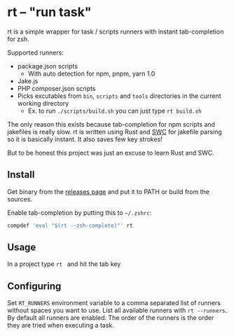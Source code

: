 
# rt – "run task"

rt is a simple wrapper for task / scripts runners with instant tab-completion
for zsh.

Supported runners:

- package.json scripts
    - With auto detection for npm, pnpm, yarn 1.0
- Jake.js
- PHP composer.json scripts
- Picks excutables from `bin`, `scripts` and `tools` directories in the current
  working directory
    - Ex. to run `./scripts/build.sh` you can just type `rt build.sh`

The only reason this exists because tab-completion for npm scripts and jakefiles
is really slow. rt is written using Rust and [SWC](https://swc.rs/) for jakefile
parsing so it is basically instant. It also saves few key strokes!

But to be honest this project was just an excuse to learn Rust and SWC.

## Install

Get binary from the [releases page](https://github.com/esamattis/rt/releases)
and put it to PATH or build from the sources.

Enable tab-completion by putting this to  `~/.zshrc`:

```sh
compdef 'eval "$(rt --zsh-complete)"' rt
```


## Usage

In a project type `rt ` and hit the tab key

## Configuring

Set `RT_RUNNERS` environment variable to a comma separated list of runners without spaces you
want to use. List all available runners with `rt --runners`. By default all
runners are enabled. The order of the runners is the order they are tried when executing a task.

